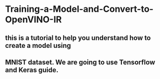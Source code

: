 # Training-a-Model-and-Convert-to-OpenVINO-IR

## this is a tutorial to help you understand how to create a model using 
## MNIST dataset. We are going to use Tensorflow and Keras guide.
##
